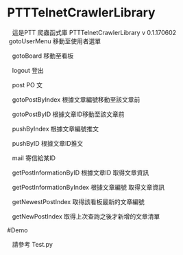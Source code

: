 # PTTTelnetCrawlerLibrary

    這是PTT 爬蟲函式庫 PTTTelnetCrawlerLibrary v 0.1.170602
    
    gotoUserMenu 移動至使用者選單
    
    gotoBoard 移動至看板
    
    logout 登出
    
    post PO 文
    
    gotoPostByIndex 根據文章編號移動至該文章前
    
    gotoPostByID 根據文章ID移動至該文章前
    
    pushByIndex 根據文章編號推文
    
    pushByID 根據文章ID推文
    
    mail 寄信給某ID
    
    getPostInformationByID 根據文章ID 取得文章資訊
    
    getPostInformationByIndex 根據文章編號 取得文章資訊
    
    getNewestPostIndex 取得該看板最新的文章編號
    
    getNewPostIndex 取得上次查詢之後才新增的文章清單

#Demo
    
    請參考 Test.py
